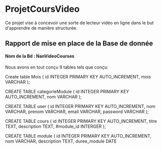 # ProjetCoursVideo
Ce projet vise à concevoir une sorte de lecteur vidéo en ligne dans le but d'apprendre de manière structurée.

## Rapport de mise en place de la Base de donnée

  #### Nom de la Bd : NanVideoCourses
  Nous avons en tout conçu 9 tables tels que conçu:
  
  Create table Mois (
    id INTEGER PRIMARY KEY AUTO_INCREMENT,
    mois VARCHAR
  );
  
  CREATE TABLE categorieModule (
    id INTEGER PRIMARY KEY AUTO_INCREMENT,
    nom VARCHAR
  );
  
  CREATE TABLE user (
    id INTEGER PRIMARY KEY AUTO_INCREMENT,
    nom VARCHAR,
    prenom VARCHAR,
    email VARCHAR,
    password VARCHAR
  );
  
  CREATE TABLE cours (
    id INTEGER PRIMARY KEY AUTO_INCREMENT,
    titre TEXT,
    description TEXT,
    #module_id INTERGER
  );
  
  CREATE TABLE module (
    id INTEGER PRIMARY KEY AUTO_INCREMENT,
    nom VARCHAR,
    description TEXT,
    duree_module DATE
